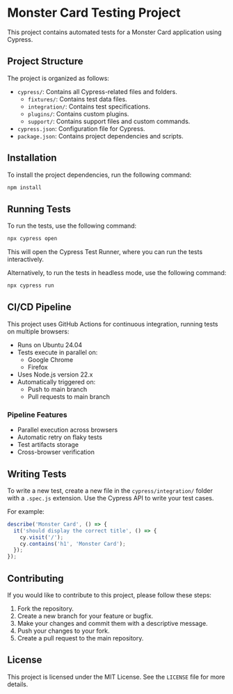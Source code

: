 # Monster Card Testing Project

This project contains automated tests for a Monster Card application using Cypress.

## Project Structure

The project is organized as follows:

- `cypress/`: Contains all Cypress-related files and folders.
  - `fixtures/`: Contains test data files.
  - `integration/`: Contains test specifications.
  - `plugins/`: Contains custom plugins.
  - `support/`: Contains support files and custom commands.
- `cypress.json`: Configuration file for Cypress.
- `package.json`: Contains project dependencies and scripts.

## Installation

To install the project dependencies, run the following command:

```bash
npm install
```

## Running Tests

To run the tests, use the following command:

```bash
npx cypress open
```

This will open the Cypress Test Runner, where you can run the tests interactively.

Alternatively, to run the tests in headless mode, use the following command:

```bash
npx cypress run
```

## CI/CD Pipeline

This project uses GitHub Actions for continuous integration, running tests on multiple browsers:

- Runs on Ubuntu 24.04
- Tests execute in parallel on:
  - Google Chrome
  - Firefox
- Uses Node.js version 22.x
- Automatically triggered on:
  - Push to main branch
  - Pull requests to main branch

### Pipeline Features
- Parallel execution across browsers
- Automatic retry on flaky tests
- Test artifacts storage
- Cross-browser verification

## Writing Tests

To write a new test, create a new file in the `cypress/integration/` folder with a `.spec.js` extension. Use the Cypress API to write your test cases.

For example:

```javascript
describe('Monster Card', () => {
  it('should display the correct title', () => {
    cy.visit('/');
    cy.contains('h1', 'Monster Card');
  });
});
```

## Contributing

If you would like to contribute to this project, please follow these steps:

1. Fork the repository.
2. Create a new branch for your feature or bugfix.
3. Make your changes and commit them with a descriptive message.
4. Push your changes to your fork.
5. Create a pull request to the main repository.

## License

This project is licensed under the MIT License. See the `LICENSE` file for more details.
